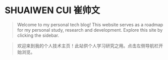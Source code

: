 # SHUAIWEN CUI 崔帅文

> Welcome to my personal tech blog! This website serves as a roadmap for my personal study, research and development. Explore this site by clicking the sidebar.

> 欢迎来到我的个人技术主页！此站供个人学习研究之用。点击左侧导航栏开始浏览。




